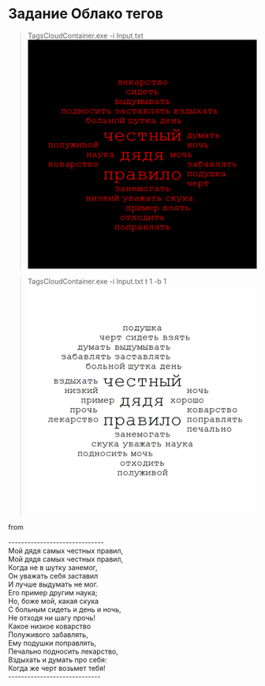 ﻿# Задание Облако тегов
>TagsCloudContainer.exe -i Input.txt
![Example1](TagCloud.png)

>TagsCloudContainer.exe -i Input.txt t 1 -b 1
![Example2](TagCloud2.png)

from

*------------------------------*  
Мой дядя самых честных правил,  
Мой дядя самых честных правил,  
Когда не в шутку занемог,  
Он уважать себя заставил  
И лучше выдумать не мог.  
Его пример другим наука;  
Но, боже мой, какая скука  
С больным сидеть и день и ночь,  
Не отходя ни шагу прочь!  
Какое низкое коварство  
Полуживого забавлять,  
Ему подушки поправлять,  
Печально подносить лекарство,  
Вздыхать и думать про себя:  
Когда же черт возьмет тебя!  
*-----------------------------*
